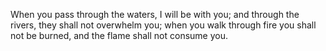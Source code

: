 When you pass through the waters, I will be with you; and through the rivers, they shall not overwhelm you; when you walk through fire you shall not be burned, and the flame shall not consume you.
